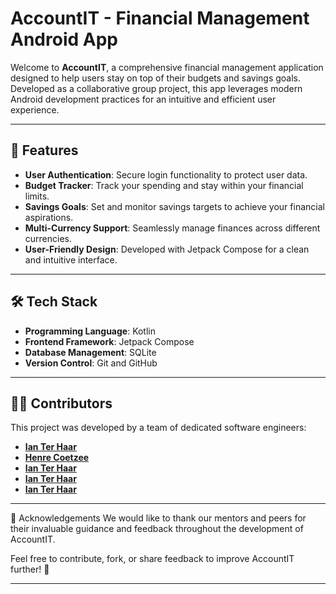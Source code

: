 # AccountIT - Financial Management Android App  

Welcome to **AccountIT**, a comprehensive financial management application designed to help users stay on top of their budgets and savings goals. Developed as a collaborative group project, this app leverages modern Android development practices for an intuitive and efficient user experience.

---

## 📱 Features  

- **User Authentication**: Secure login functionality to protect user data.  
- **Budget Tracker**: Track your spending and stay within your financial limits.  
- **Savings Goals**: Set and monitor savings targets to achieve your financial aspirations.  
- **Multi-Currency Support**: Seamlessly manage finances across different currencies.  
- **User-Friendly Design**: Developed with Jetpack Compose for a clean and intuitive interface.

---

## 🛠️ Tech Stack  

- **Programming Language**: Kotlin  
- **Frontend Framework**: Jetpack Compose  
- **Database Management**: SQLite  
- **Version Control**: Git and GitHub  

---

## 🧑‍💻 Contributors

This project was developed by a team of dedicated software engineers:

- **[Ian Ter Haar](https://github.com/IanTerHaar)**
- **[Henre Coetzee](https://github.com/HenreCoetzee)**
- **[Ian Ter Haar](https://github.com/RyanMostert)**
- **[Ian Ter Haar](https://github.com/Oats10)**
- **[Ian Ter Haar](https://github.com/SimeonMomberg)**

---

🌟 Acknowledgements
We would like to thank our mentors and peers for their invaluable guidance and feedback throughout the development of AccountIT.

Feel free to contribute, fork, or share feedback to improve AccountIT further! 🎉

---
